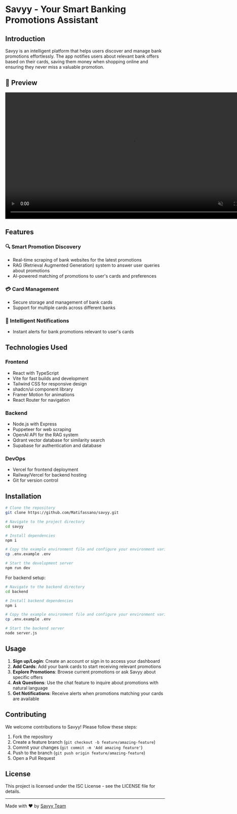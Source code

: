 # Savyy - Your Smart Banking Promotions Assistant

## Introduction
Savyy is an intelligent platform that helps users discover and manage bank promotions effortlessly. The app notifies users about relevant bank offers based on their cards, saving them money when shopping online and ensuring they never miss a valuable promotion.

## 👀 Preview
<video src="https://github.com/user-attachments/assets/d12024b8-d2e2-4b69-8384-752b4c035bdd" autoplay loop muted controls width="800"></video>

## Features

### 🔍 Smart Promotion Discovery
- Real-time scraping of bank websites for the latest promotions
- RAG (Retrieval Augmented Generation) system to answer user queries about promotions
- AI-powered matching of promotions to user's cards and preferences

### 💳 Card Management
- Secure storage and management of bank cards
- Support for multiple cards across different banks

### 🔔 Intelligent Notifications
- Instant alerts for bank promotions relevant to user's cards

## Technologies Used

### Frontend
- React with TypeScript
- Vite for fast builds and development
- Tailwind CSS for responsive design
- shadcn/ui component library
- Framer Motion for animations
- React Router for navigation

### Backend
- Node.js with Express
- Puppeteer for web scraping
- OpenAI API for the RAG system
- Qdrant vector database for similarity search
- Supabase for authentication and database

### DevOps
- Vercel for frontend deployment
- Railway/Vercel for backend hosting
- Git for version control

## Installation

```sh
# Clone the repository
git clone https://github.com/Matifassano/savyy.git

# Navigate to the project directory
cd savyy

# Install dependencies
npm i

# Copy the example environment file and configure your environment variables
cp .env.example .env

# Start the development server
npm run dev
```

For backend setup:

```sh
# Navigate to the backend directory
cd backend

# Install backend dependencies
npm i

# Copy the example environment file and configure your environment variables
cp .env.example .env

# Start the backend server
node server.js
```

## Usage

1. **Sign up/Login**: Create an account or sign in to access your dashboard
2. **Add Cards**: Add your bank cards to start receiving relevant promotions
3. **Explore Promotions**: Browse current promotions or ask Savyy about specific offers
4. **Ask Questions**: Use the chat feature to inquire about promotions with natural language
5. **Get Notifications**: Receive alerts when promotions matching your cards are available

## Contributing

We welcome contributions to Savyy! Please follow these steps:

1. Fork the repository
2. Create a feature branch (`git checkout -b feature/amazing-feature`)
3. Commit your changes (`git commit -m 'Add amazing feature'`)
4. Push to the branch (`git push origin feature/amazing-feature`)
5. Open a Pull Request

## License

This project is licensed under the ISC License - see the LICENSE file for details.

---

Made with ❤️ by [Savyy Team](https://github.com/Matifassano/savyy)